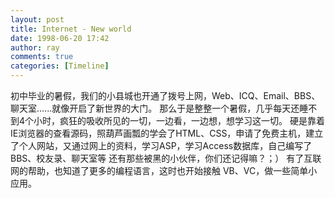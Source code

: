 ```yaml
---
layout: post
title: Internet - New world
date: 1998-06-20 17:42
author: ray
comments: true
categories: [Timeline]
---
```

初中毕业的暑假，我们的小县城也开通了拨号上网，Web、ICQ、Email、BBS、聊天室......就像开启了新世界的大门。
那么于是整整一个暑假，几乎每天还睡不到4个小时，疯狂的吸收所见的一切，一边看，一边想，想学习这一切。
硬是靠着IE浏览器的查看源码，照葫芦画瓢的学会了HTML、CSS，申请了免费主机，建立了个人网站，又通过网上的资料，学习ASP，学习Access数据库，自己编写了BBS、校友录、聊天室等
还有那些被黑的小伙伴，你们还记得嘛？；）
有了互联网的帮助，也知道了更多的编程语言，这时也开始接触 VB、VC，做一些简单小应用。
